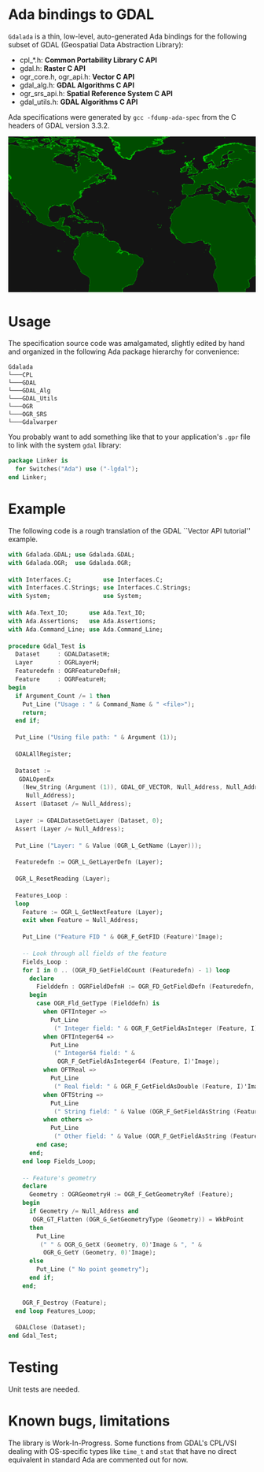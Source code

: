 # Ada bindings to GDAL

`Gdalada` is a thin, low-level, auto-generated Ada bindings for the following subset of GDAL (Geospatial Data Abstraction Library):
- cpl_*.h: **Common Portability Library C API**
- gdal.h: **Raster C API**
- ogr_core.h, ogr_api.h: **Vector C API**
- gdal_alg.h: **GDAL Algorithms C API**
- ogr_srs_api.h: **Spatial Reference System C API**
- gdal_utils.h: **GDAL Algorithms C API**

Ada specifications were generated by `gcc -fdump-ada-spec` from the C headers of GDAL version 3.3.2. 

![Gdalada + gtkada/cairo](doc/ne10_cairo.png?raw=true "Gdalada + gtkada/cairo")

# Usage
The specification source code was amalgamated, slightly edited by hand and organized in the following Ada package hierarchy for convenience:
```
Gdalada
└───CPL
└───GDAL
└───GDAL_Alg
└───GDAL_Utils
└───OGR
└───OGR_SRS
└───Gdalwarper
```

You probably want to add something like that to your application's `.gpr` file to link with the system `gdal` library:

``` Ada
package Linker is
  for Switches("Ada") use ("-lgdal");
end Linker;
```

# Example
The following code is a rough translation of the GDAL ``Vector API tutorial'' example.

``` Ada
with Gdalada.GDAL; use Gdalada.GDAL;
with Gdalada.OGR;  use Gdalada.OGR;

with Interfaces.C;         use Interfaces.C;
with Interfaces.C.Strings; use Interfaces.C.Strings;
with System;               use System;

with Ada.Text_IO;      use Ada.Text_IO;
with Ada.Assertions;   use Ada.Assertions;
with Ada.Command_Line; use Ada.Command_Line;

procedure Gdal_Test is
  Dataset     : GDALDatasetH;
  Layer       : OGRLayerH;
  Featuredefn : OGRFeatureDefnH;
  Feature     : OGRFeatureH;
begin
  if Argument_Count /= 1 then
    Put_Line ("Usage : " & Command_Name & " <file>");
    return;
  end if;

  Put_Line ("Using file path: " & Argument (1));

  GDALAllRegister;

  Dataset :=
   GDALOpenEx
    (New_String (Argument (1)), GDAL_OF_VECTOR, Null_Address, Null_Address,
     Null_Address);
  Assert (Dataset /= Null_Address);

  Layer := GDALDatasetGetLayer (Dataset, 0);
  Assert (Layer /= Null_Address);

  Put_Line ("Layer: " & Value (OGR_L_GetName (Layer)));

  Featuredefn := OGR_L_GetLayerDefn (Layer);

  OGR_L_ResetReading (Layer);

  Features_Loop :
  loop
    Feature := OGR_L_GetNextFeature (Layer);
    exit when Feature = Null_Address;

    Put_Line ("Feature FID " & OGR_F_GetFID (Feature)'Image);

    -- Look through all fields of the feature
    Fields_Loop :
    for I in 0 .. (OGR_FD_GetFieldCount (Featuredefn) - 1) loop
      declare
        Fielddefn : OGRFieldDefnH := OGR_FD_GetFieldDefn (Featuredefn, I);
      begin
        case OGR_Fld_GetType (Fielddefn) is
          when OFTInteger =>
            Put_Line
             (" Integer field: " & OGR_F_GetFieldAsInteger (Feature, I)'Image);
          when OFTInteger64 =>
            Put_Line
             (" Integer64 field: " &
              OGR_F_GetFieldAsInteger64 (Feature, I)'Image);
          when OFTReal =>
            Put_Line
             (" Real field: " & OGR_F_GetFieldAsDouble (Feature, I)'Image);
          when OFTString =>
            Put_Line
             (" String field: " & Value (OGR_F_GetFieldAsString (Feature, I)));
          when others =>
            Put_Line
             (" Other field: " & Value (OGR_F_GetFieldAsString (Feature, I)));
        end case;
      end;
    end loop Fields_Loop;

    -- Feature's geometry
    declare
      Geometry : OGRGeometryH := OGR_F_GetGeometryRef (Feature);
    begin
      if Geometry /= Null_Address and
       OGR_GT_Flatten (OGR_G_GetGeometryType (Geometry)) = WkbPoint
      then
        Put_Line
         (" " & OGR_G_GetX (Geometry, 0)'Image & ", " &
          OGR_G_GetY (Geometry, 0)'Image);
      else
        Put_Line (" No point geometry");
      end if;
    end;

    OGR_F_Destroy (Feature);
  end loop Features_Loop;

  GDALClose (Dataset);
end Gdal_Test;
```

# Testing
Unit tests are needed.

# Known bugs, limitations
The library is Work-In-Progress.
Some functions from GDAL's CPL/VSI dealing with OS-specific types like `time_t` and `stat` that have no direct equivalent in standard Ada are commented out for now.
